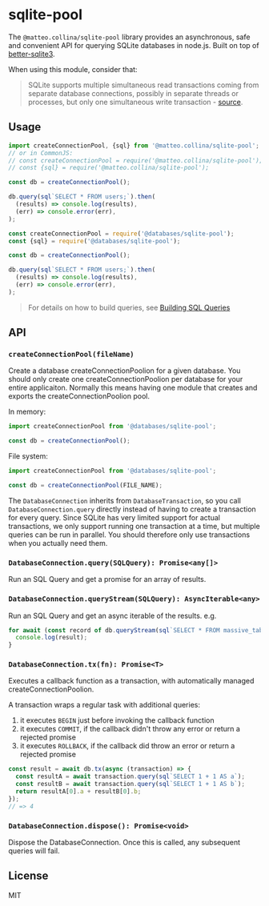 # sqlite-pool

The `@matteo.collina/sqlite-pool` library provides an asynchronous, safe and convenient
API for querying SQLite databases in node.js. Built on top of
[better-sqlite3](https://www.npmjs.com/package/better-sqlite3).

When using this module, consider that:

> SQLite supports multiple simultaneous read transactions coming from separate database
connections, possibly in separate threads or processes, but only one simultaneous
write transaction - [source](https://www.sqlite.org/lang_transaction.html).

## Usage

```typescript
import createConnectionPool, {sql} from '@matteo.collina/sqlite-pool';
// or in CommonJS:
// const createConnectionPool = require('@matteo.collina/sqlite-pool');
// const {sql} = require('@matteo.collina/sqlite-pool');

const db = createConnectionPool();

db.query(sql`SELECT * FROM users;`).then(
  (results) => console.log(results),
  (err) => console.error(err),
);
```

```javascript
const createConnectionPool = require('@databases/sqlite-pool');
const {sql} = require('@databases/sqlite-pool');

const db = createConnectionPool();

db.query(sql`SELECT * FROM users;`).then(
  (results) => console.log(results),
  (err) => console.error(err),
);
```

> For details on how to build queries, see [Building SQL Queries](sql.md)

## API

### `createConnectionPool(fileName)`

Create a database createConnectionPoolion for a given database. You should only create one createConnectionPoolion per database for your entire applicaiton. Normally this means having one module that creates and exports the createConnectionPoolion pool.

In memory:

```ts
import createConnectionPool from '@databases/sqlite-pool';

const db = createConnectionPool();
```

File system:

```ts
import createConnectionPool from '@databases/sqlite-pool';

const db = createConnectionPool(FILE_NAME);
```

The `DatabaseConnection` inherits from `DatabaseTransaction`, so you call `DatabaseConnection.query` directly instead of having to create a transaction for every query. Since SQLite has very limited support for actual transactions, we only support running one transaction at a time, but multiple queries can be run in parallel. You should therefore only use transactions when you actually need them.

### `DatabaseConnection.query(SQLQuery): Promise<any[]>`

Run an SQL Query and get a promise for an array of results.

### `DatabaseConnection.queryStream(SQLQuery): AsyncIterable<any>`

Run an SQL Query and get an async iterable of the results. e.g.

```js
for await (const record of db.queryStream(sql`SELECT * FROM massive_table`)) {
  console.log(result);
}
```

### `DatabaseConnection.tx(fn): Promise<T>`

Executes a callback function as a transaction, with automatically managed createConnectionPoolion.

A transaction wraps a regular task with additional queries:

1. it executes `BEGIN` just before invoking the callback function
2. it executes `COMMIT`, if the callback didn't throw any error or return a rejected promise
3. it executes `ROLLBACK`, if the callback did throw an error or return a rejected promise

```ts
const result = await db.tx(async (transaction) => {
  const resultA = await transaction.query(sql`SELECT 1 + 1 AS a`);
  const resultB = await transaction.query(sql`SELECT 1 + 1 AS b`);
  return resultA[0].a + resultB[0].b;
});
// => 4
```

### `DatabaseConnection.dispose(): Promise<void>`

Dispose the DatabaseConnection. Once this is called, any subsequent queries will fail.

## License

MIT
